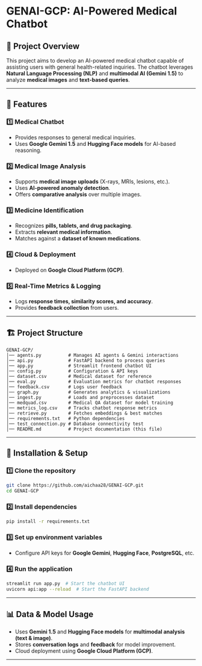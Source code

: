 # GENAI-GCP: AI-Powered Medical Chatbot

## 📌 Project Overview
This project aims to develop an AI-powered medical chatbot capable of assisting users with general health-related inquiries. The chatbot leverages **Natural Language Processing (NLP)** and **multimodal AI (Gemini 1.5)** to analyze **medical images** and **text-based queries**.

---
## 🚀 Features

### 1️⃣ **Medical Chatbot**
- Provides responses to general medical inquiries.
- Uses **Google Gemini 1.5** and **Hugging Face models** for AI-based reasoning.

### 2️⃣ **Medical Image Analysis**
- Supports **medical image uploads** (X-rays, MRIs, lesions, etc.).
- Uses **AI-powered anomaly detection**.
- Offers **comparative analysis** over multiple images.

### 3️⃣ **Medicine Identification**
- Recognizes **pills, tablets, and drug packaging**.
- Extracts **relevant medical information**.
- Matches against a **dataset of known medications**.

### 4️⃣ **Cloud & Deployment**
- Deployed on **Google Cloud Platform (GCP)**.

### 5️⃣ **Real-Time Metrics & Logging**
- Logs **response times, similarity scores, and accuracy**.
- Provides **feedback collection** from users.


---
## 🏗 Project Structure
```
GENAI-GCP/
│── agents.py          # Manages AI agents & Gemini interactions
│── api.py             # FastAPI backend to process queries
│── app.py             # Streamlit frontend chatbot UI
│── config.py          # Configuration & API keys
│── dataset.csv        # Medical dataset for reference
│── eval.py            # Evaluation metrics for chatbot responses
│── feedback.csv       # Logs user feedback
│── graph.py           # Generates analytics & visualizations
│── ingest.py          # Loads and preprocesses dataset
│── medquad.csv        # Medical QA dataset for model training
│── metrics_log.csv    # Tracks chatbot response metrics
│── retrieve.py        # Fetches embeddings & best matches
│── requirements.txt   # Python dependencies
│── test_connection.py # Database connectivity test
│── README.md          # Project documentation (this file)
```

---
## 🔧 Installation & Setup

### **1️⃣ Clone the repository**
```bash
git clone https://github.com/aichaa28/GENAI-GCP.git
cd GENAI-GCP
```

### **2️⃣ Install dependencies**
```bash
pip install -r requirements.txt
```

### **3️⃣ Set up environment variables**
- Configure API keys for **Google Gemini**, **Hugging Face**, **PostgreSQL**, etc.

### **4️⃣ Run the application**
```bash
streamlit run app.py  # Start the chatbot UI
uvicorn api:app --reload  # Start the FastAPI backend
```

---
## 📊 Data & Model Usage
- Uses **Gemini 1.5** and **Hugging Face models** for **multimodal analysis (text & image)**.
- Stores **conversation logs** and **feedback** for model improvement.
- Cloud deployment using **Google Cloud Platform (GCP)**.

---
